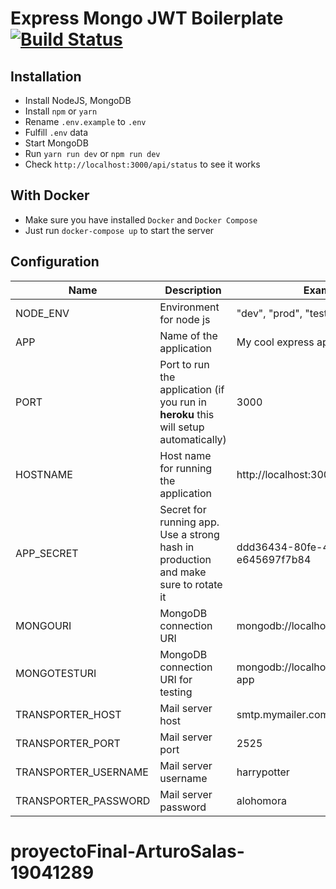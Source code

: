 # Express Mongo JWT Boilerplate [![Build Status](https://travis-ci.org/kasvith/express-mongo-jwt-boilerplate.svg?branch=master)](https://travis-ci.org/kasvith/express-mongo-jwt-boilerplate)

## Installation

- Install NodeJS, MongoDB
- Install `npm` or `yarn`
- Rename `.env.example` to `.env`
- Fulfill `.env` data
- Start MongoDB
- Run `yarn run dev` or `npm run dev`
- Check `http://localhost:3000/api/status` to see it works

## With Docker

- Make sure you have installed `Docker` and `Docker Compose`
- Just run `docker-compose up` to start the server

## Configuration

| Name                 | Description                                                                           | Example                              |
|----------------------|---------------------------------------------------------------------------------------|--------------------------------------|
| NODE_ENV             | Environment for node js                                                               | "dev", "prod", "test"                |
| APP                  | Name of the application                                                               | My cool express app                  |
| PORT                 | Port to run the application (if you run in **heroku** this will setup  automatically) | 3000                                 |
| HOSTNAME             | Host name for running the application                                                 | http://localhost:3000                |
| APP_SECRET           | Secret for running app. Use a strong hash in production and make sure to rotate it    | ddd36434-80fe-4f18-b3b6-e645697f7b84 |
| MONGOURI             | MongoDB connection URI                                                                | mongodb://localhost:27017/yourapp    |
| MONGOTESTURI         | MongoDB connection URI for testing                                                    | mongodb://localhost:27017/test-app   |
| TRANSPORTER_HOST     | Mail server host                                                                      | smtp.mymailer.com                    |
| TRANSPORTER_PORT     | Mail server port                                                                      | 2525                                 |
| TRANSPORTER_USERNAME | Mail server username                                                                  | harrypotter                          |
| TRANSPORTER_PASSWORD | Mail server password                                                                  | alohomora                            |
# proyectoFinal-ArturoSalas-19041289
